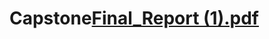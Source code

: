# Capstone[Final_Report (1).pdf](https://github.com/aleezainamdar/Capstone/files/10096279/Final_Report.1.pdf)
